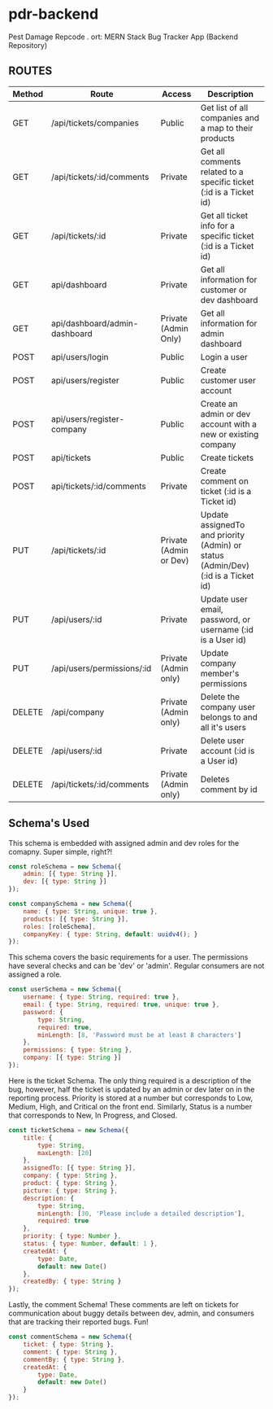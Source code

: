 # pdr-backend

Pest Damage Repcode .
ort: MERN Stack Bug Tracker App (Backend Repository)

## ROUTES

| Method | Route                         | Access                 | Description                                                                       |
| ------ | ----------------------------- | ---------------------- | --------------------------------------------------------------------------------- |
| GET    | /api/tickets/companies        | Public                 | Get list of all companies and a map to their products                             |
| GET    | /api/tickets/:id/comments     | Private                | Get all comments related to a specific ticket (:id is a Ticket id)                |
| GET    | /api/tickets/:id              | Private                | Get all ticket info for a specific ticket (:id is a Ticket id)                    |
| GET    | api/dashboard                 | Private                | Get all information for customer or dev dashboard                                 |
| GET    | api/dashboard/admin-dashboard | Private (Admin Only)   | Get all information for admin dashboard                                           |
| POST   | api/users/login               | Public                 | Login a user                                                                      |
| POST   | api/users/register            | Public                 | Create customer user account                                                      |
| POST   | api/users/register-company    | Public                 | Create an admin or dev account with a new or existing company                     |
| POST   | api/tickets                   | Public                 | Create tickets                                                                    |
| POST   | api/tickets/:id/comments      | Private                | Create comment on ticket (:id is a Ticket id)                                     |
| PUT    | /api/tickets/:id              | Private (Admin or Dev) | Update assignedTo and priority (Admin) or status (Admin/Dev) (:id is a Ticket id) |
| PUT    | /api/users/:id                | Private                | Update user email, password, or username (:id is a User id)                       |
| PUT    | /api/users/permissions/:id    | Private (Admin only)   | Update company member's permissions                                               |
| DELETE | /api/company                  | Private (Admin only)   | Delete the company user belongs to and all it's users                             |
| DELETE | /api/users/:id                | Private                | Delete user account (:id is a User id)                                            |
| DELETE | /api/tickets/:id/comments     | Private (Admin only)   | Deletes comment by id                                                             |

## Schema's Used

This schema is embedded with assigned admin and dev roles for the comapny. Super simple, right?!

```js
const roleSchema = new Schema({
    admin: [{ type: String }],
    dev: [{ type: String }]
});

const companySchema = new Schema({
    name: { type: String, unique: true },
    products: [{ type: String }],
    roles: [roleSchema],
    companyKey: { type: String, default: uuidv4(); }
});
```

This schema covers the basic requirements for a user. The permissions have several checks and can be 'dev' or 'admin'. Regular consumers are not assigned a role.

```js
const userSchema = new Schema({
    username: { type: String, required: true },
    email: { type: String, required: true, unique: true },
    password: {
        type: String,
        required: true,
        minLength: [8, 'Password must be at least 8 characters']
    },
    permissions: { type: String },
    company: [{ type: String }]
});
```

Here is the ticket Schema. The only thing required is a description of the bug, however, half the ticket is updated by an admin or dev later on in the reporting process. Priority is stored at a number but corresponds to Low, Medium, High, and Critical on the front end. Similarly, Status is a number that corresponds to New, In Progress, and Closed.

```js
const ticketSchema = new Schema({
    title: {
        type: String,
        maxLength: [20]
    },
    assignedTo: [{ type: String }],
    company: { type: String },
    product: { type: String },
    picture: { type: String },
    description: {
        type: String,
        minLength: [30, 'Please include a detailed description'],
        required: true
    },
    priority: { type: Number },
    status: { type: Number, default: 1 },
    createdAt: {
        type: Date,
        default: new Date()
    },
    createdBy: { type: String }
});
```

Lastly, the comment Schema! These comments are left on tickets for communication about buggy details between dev, admin, and consumers that are tracking their reported bugs. Fun!

```js
const commentSchema = new Schema({
    ticket: { type: String },
    comment: { type: String },
    commentBy: { type: String },
    createdAt: {
        type: Date,
        default: new Date()
    }
});
```
